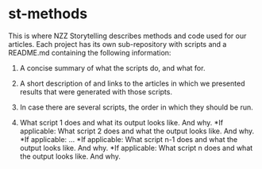 # st-methods

This is where NZZ Storytelling describes methods and code used for our articles. 
Each project has its own sub-repository with scripts and a README.md containing the following information:

1. A concise summary of what the scripts do, and what for. 

2. A short description of and links to the articles in which we presented results that were generated with those scripts.

3. In case there are several scripts, the order in which they should be run.

4. What script 1 does and what its output looks like. And why.
 *If applicable: What script 2 does and what the output looks like. And why.
 *If applicable: ...
 *If applicable: What script n-1 does and what the output looks like. And why.
 *If applicable: What script n does and what the output looks like. And why.